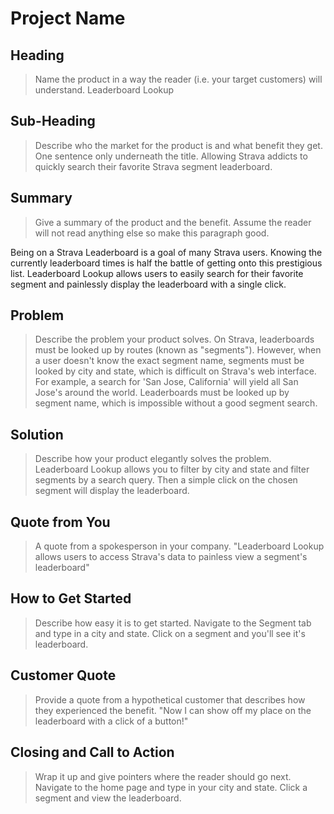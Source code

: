 # Project Name #

<!-- 
> This material was originally posted [here](http://www.quora.com/What-is-Amazons-approach-to-product-development-and-product-management). It is reproduced here for posterities sake.

There is an approach called "working backwards" that is widely used at Amazon. They work backwards from the customer, rather than starting with an idea for a product and trying to bolt customers onto it. While working backwards can be applied to any specific product decision, using this approach is especially important when developing new products or features.

For new initiatives a product manager typically starts by writing an internal press release announcing the finished product. The target audience for the press release is the new/updated product's customers, which can be retail customers or internal users of a tool or technology. Internal press releases are centered around the customer problem, how current solutions (internal or external) fail, and how the new product will blow away existing solutions.

If the benefits listed don't sound very interesting or exciting to customers, then perhaps they're not (and shouldn't be built). Instead, the product manager should keep iterating on the press release until they've come up with benefits that actually sound like benefits. Iterating on a press release is a lot less expensive than iterating on the product itself (and quicker!).

If the press release is more than a page and a half, it is probably too long. Keep it simple. 3-4 sentences for most paragraphs. Cut out the fat. Don't make it into a spec. You can accompany the press release with a FAQ that answers all of the other business or execution questions so the press release can stay focused on what the customer gets. My rule of thumb is that if the press release is hard to write, then the product is probably going to suck. Keep working at it until the outline for each paragraph flows. 

Oh, and I also like to write press-releases in what I call "Oprah-speak" for mainstream consumer products. Imagine you're sitting on Oprah's couch and have just explained the product to her, and then you listen as she explains it to her audience. That's "Oprah-speak", not "Geek-speak".

Once the project moves into development, the press release can be used as a touchstone; a guiding light. The product team can ask themselves, "Are we building what is in the press release?" If they find they're spending time building things that aren't in the press release (overbuilding), they need to ask themselves why. This keeps product development focused on achieving the customer benefits and not building extraneous stuff that takes longer to build, takes resources to maintain, and doesn't provide real customer benefit (at least not enough to warrant inclusion in the press release).
 -->
 
## Heading ##
  > Name the product in a way the reader (i.e. your target customers) will understand.
  Leaderboard Lookup

## Sub-Heading ##
  > Describe who the market for the product is and what benefit they get. One sentence only underneath the title.
  Allowing Strava addicts to quickly search their favorite Strava segment leaderboard.

## Summary ##
  > Give a summary of the product and the benefit. Assume the reader will not read anything else so make this paragraph good.

  Being on a Strava Leaderboard is a goal of many Strava users. Knowing the currently leaderboard times is half the battle of getting onto this prestigious list. Leaderboard Lookup allows users to easily search for their favorite segment and painlessly display the leaderboard with a single click.


## Problem ##
  > Describe the problem your product solves.
  On Strava, leaderboards must be looked up by routes (known as "segments"). However, when a user doesn't know the exact segment name, segments must be looked by city and state, which is difficult on Strava's web interface. For example, a search for 'San Jose, California' will yield all San Jose's around the world. Leaderboards must be looked up by segment name, which is impossible without a good segment search.

## Solution ##
  > Describe how your product elegantly solves the problem.
  Leaderboard Lookup allows you to filter by city and state and filter segments by a search query. Then a simple click on the chosen segment will display the leaderboard.

## Quote from You ##
  > A quote from a spokesperson in your company.
  "Leaderboard Lookup allows users to access Strava's data to painless view a segment's leaderboard"

## How to Get Started ##
  > Describe how easy it is to get started.
  Navigate to the Segment tab and type in a city and state. Click on a segment and you'll see it's leaderboard.

## Customer Quote ##
  > Provide a quote from a hypothetical customer that describes how they experienced the benefit.
  "Now I can show off my place on the leaderboard with a click of a button!"

## Closing and Call to Action ##
  > Wrap it up and give pointers where the reader should go next.
  Navigate to the home page and type in your city and state. Click a segment and view the leaderboard.